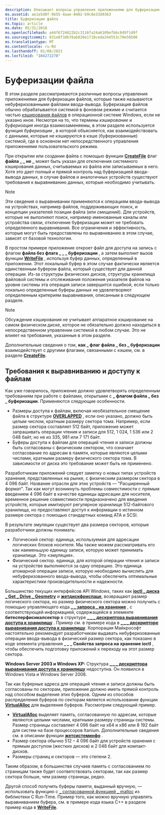 ```yaml
---
description: Описывает вопросы управления приложениями для буферизации файлов, которые также называются небуферизованными файлами ввода-вывода.
ms.assetid: ae1e5d0f-9b55-4aae-8402-b9c8e33d9363
title: Буферизации файла
ms.topic: article
ms.date: 05/31/2018
ms.openlocfilehash: a44f6724622b2c3116fa24a6109efb6c0d9f1d9f
ms.sourcegitcommit: 831e8f3db78ab820e1710cede244553c70e50500
ms.translationtype: MT
ms.contentlocale: ru-RU
ms.lasthandoff: 01/08/2021
ms.locfileid: "104272278"
---
```

# <a name="file-buffering"></a>Буферизации файла

В этом разделе рассматриваются различные вопросы управления приложениями для буферизации файлов, которые также называются небуферизованными файлами ввода-вывода. Буферизация файлов обычно обрабатывается системой в фоновом режиме и считается частью [кэширования файлов](file-caching.md) в операционной системе Windows, если не указано иное. Несмотря на то, что термины *кэширование* и *буферизация* иногда взаимозаменяемы, в этом разделе используется функция *буферизации* , в которой объясняется, как взаимодействовать с данными, которые не кэшируются в кэше (буферизованные) системой, где в основном нет непосредственного управления приложениями пользовательского режима.

При открытии или создании файла с помощью функции [**CreateFile**](/windows/desktop/api/FileAPI/nf-fileapi-createfilea) флаг **файла \_ \_ не \_** может быть указан для отключения системного кэширования данных, считываемых из файла или записываемых в него. Хотя это дает полный и прямой контроль над буферизацией ввода-вывода данных, в случае файлов и аналогичных устройств существуют требования к выравниванию данных, которые необходимо учитывать.

> [!Note]  
> Эти сведения о выравнивании применяются к операциям ввода-вывода на устройствах, например файлов, поддерживающих поиск, и концепции указателей позиции файла (или *смещений*). Для устройств, которые не выполняют поиск, например именованные каналы или устройства связи, отключение буферизации может не требовать определенного выравнивания. Все ограничения и эффективность, которые могут быть предоставлены по выравниванию в этом случае, зависят от базовой технологии.

 

В простом примере приложение откроет файл для доступа на запись с флагом **файла без флага \_ \_ \_ буферизации** , а затем выполнит вызов функции [**WriteFile**](/windows/desktop/api/FileAPI/nf-fileapi-writefile) , используя буфер данных, определенный в приложении. Этот локальный буфер в этом случае фактически является единственным буфером файла, который существует для данной операции. Из-за структуры физических дисков, структуры хранилища файловой системы и отслеживания положения указателя файлов на уровне системы эта операция записи завершится ошибкой, если только локально определенные буферы данных не удовлетворяют определенным критериям выравнивания, описанным в следующем разделе.

> [!Note]  
> Обсуждение кэширования не учитывает аппаратное кэширование на самом физическом диске, которое не обязательно должно находиться в непосредственном управлении системой в любом случае. Это не влияет на требования, указанные в этом разделе.

 

Дополнительные сведения о том, **как \_ флаг файла \_ без \_ буферизации** взаимодействует с другими флагами, связанными с кэшем, см. в разделе [**CreateFile**](/windows/desktop/api/FileAPI/nf-fileapi-createfilea).

## <a name="alignment-and-file-access-requirements"></a>Требования к выравниванию и доступу к файлам

Как уже говорилось, приложение должно удовлетворять определенным требованиям при работе с файлами, открытыми с **\_ флагом файла \_ без \_ буферизации**. Применяются следующие особенности.

-   Размеры доступа к файлам, включая необязательное смещение файла в структуре [**OVERLAPPED**](/windows/desktop/api/minwinbase/ns-minwinbase-overlapped) , если оно указано, должно быть целым числом, кратным размеру сектора тома. Например, если размер сектора составляет 512 байт, приложение может запрашивать операции чтения и записи для 512, 1 024, 1 536 или 2 048 байт, но не из 335, 981 или 7 171 байт.
-   Буферы доступа к файлам для операций чтения и записи должны быть согласованы с физическим сектором, что означает согласование по адресам в памяти, которые являются целыми числами, кратными размеру физического сектора тома. В зависимости от диска это требование может быть не применено.

Разработчикам приложений следует заметку о новых типах устройств хранения, представленных на рынке, с физическим размером сектора в 4 096 байт. Название отрасли для этих устройств — "Расширенный формат". Так как могут возникнуть проблемы совместимости с прямым введением 4 096 байт в качестве единицы адресации для носителя, временное решение совместимости предназначено для введения устройств, которые имитируют регулярное хранилище 512-байтового хранилища, но предоставляют доступ к информации о истинном размере сектора с помощью стандартных команд ATA и SCSI.

В результате эмуляции существует два размера секторов, которые разработчики должны понимать:

-   Логический сектор: единица, используемая для адресации логических блоков носителя. Мы также можем рассматривать его как наименьшую единицу записи, которую может принимать хранилище. Это «эмуляция».
-   Физический сектор. единица, для которой операции чтения и записи на устройстве выполняются за одну операцию. Это единица атомарной операции записи, которую необходимо вычислить для небуферизованного ввода-вывода, чтобы обеспечить оптимальные характеристики производительности и надежности.

Большинство текущих интерфейсов API Windows, таких как [**ioctl \_ диска \_ Get \_ Drive \_ Geometry**](/windows/desktop/api/WinIoCtl/ni-winioctl-ioctl_disk_get_drive_geometry) и [**жетдискфриспаце**](/windows/desktop/api/FileAPI/nf-fileapi-getdiskfreespacea), возвращают размер логического сектора, но размер физического сектора можно получить с помощью управляющего кода [**\_ \_ запроса \_ на хранение**](/windows/desktop/api/WinIoCtl/ni-winioctl-ioctl_storage_query_property) , с соответствующей информацией, содержащейся в элементе **битесперфисикалсектор** в структуре [**\_ \_ \_ дескриптора выравнивания доступа к хранилищу**](/windows/desktop/api/WinIoCtl/ns-winioctl-storage_access_alignment_descriptor) . Пример см. в примере кода в [**\_ \_ \_ дескрипторе выравнивания доступа к хранилищу**](/windows/desktop/api/WinIoCtl/ns-winioctl-storage_access_alignment_descriptor). Корпорация Майкрософт настоятельно рекомендует разработчикам выдавать небуферизованные операции ввода-вывода в физический размер сектора, как показано в коде элемента управления **\_ \_ \_ Свойства запроса на хранение ioctl** , чтобы обеспечить подготовку приложений к переходу на этот размер сектора.

**Windows Server 2003 и Windows XP:** Структура [**\_ \_ \_ дескриптора выравнивания доступа к хранилищу**](/windows/desktop/api/WinIoCtl/ns-winioctl-storage_access_alignment_descriptor) недоступна. Он появился в Windows Vista и Windows Server 2008.

Так как буферные адреса для операций чтения и записи должны быть согласованы по секторам, приложение должно иметь прямой контроль над способом выделения этих буферов. Одним из способов распределения буферов по секторам является использование функции [**VirtualAlloc**](/windows/desktop/api/memoryapi/nf-memoryapi-virtualalloc) для выделения буферов. Рассмотрим следующий пример.

-   [**VirtualAlloc**](/windows/desktop/api/memoryapi/nf-memoryapi-virtualalloc) выделяет память, согласованную по адресам, которые являются целыми числами, кратными размеру страницы системы. Размер страницы составляет 4 096 байт на x64 и x86 или 8 192 байт для систем на базе процессоров Itanium. Дополнительные сведения см. в описании функции [**жетсистеминфо**](/windows/desktop/api/sysinfoapi/nf-sysinfoapi-getsysteminfo) .
-   Размер сектора обычно 512 – 4 096 байт для устройств хранения с прямым доступом (жестких дисков) и 2 048 байт для компакт-дисков.
-   Размеры страниц и секторов — это степени 2.

Таким образом, в большинстве случаев память с согласованием по страницам также будет соответствовать секторам, так как размер сектора больше, чем размер страницы, редко.

Другой способ получить буферы памяти, выданный вручную, — использовать функцию с [ \_ согласованной функцией \_ malloc](/cpp/c-runtime-library/reference/aligned-malloc?view=vs-2019) из библиотеки C Run-Time. Пример того, как можно вручную управлять выравниванием буфера, см. в примере кода языка C++ в разделе пример кода в [**WriteFile**](/windows/desktop/api/FileAPI/nf-fileapi-writefile).

 

 
